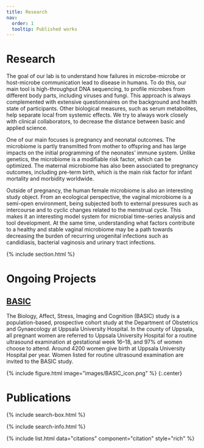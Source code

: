 ```yaml
---
title: Research
nav:
  order: 1
  tooltip: Published works
---
```


# <i class="fas fa-microscope"></i>Research
The goal of our lab is to understand how failures in microbe-microbe or host-microbe communication lead to disease in humans. To do this, our main tool is high-throughput DNA sequencing, to profile microbes from different body parts, including viruses and fungi. This approach is always complemented with extensive questionnaires on the background and health state of participants. Other biological measures, such as serum metabolites, help separate local from systemic effects. We try to always work closely with clinical collaborators, to decrease the distance between basic and applied science.

One of our main focuses is pregnancy and neonatal outcomes. The microbiome is partly transmitted from mother to offspring and has large impacts on the initial programming of the neonates’ immune system. Unlike genetics, the microbiome is a modifiable risk factor, which can be optimized. The maternal microbiome has also been associated to pregnancy outcomes, including pre-term birth, which is the main risk factor for infant mortality and morbidity worldwide.

Outside of pregnancy, the human female microbiome is also an interesting study object. From an ecological perspective, the vaginal microbiome is a semi-open environment, being subjected both to external pressures such as intercourse and to cyclic changes related to the menstrual cycle. This makes it an interesting model system for microbial time-series analysis and tool development. At the same time, understanding what factors contribute to a healthy and stable vaginal microbiome may be a path towards decreasing the burden of recurring urogenital infections such as candidiasis, bacterial vaginosis and urinary tract infections.

{% include section.html %}
# <i class="fas fa-microscope"></i>Ongoing Projects
## [BASIC](https://www.basicstudie.se/)
The Biology, Affect, Stress, Imaging and Cognition (BASIC) study is a population-based, prospective cohort study at the Department of Obstetrics and Gynaecology at Uppsala University Hospital. In the county of Uppsala, all pregnant women are referred to Uppsala University Hospital for a routine ultrasound examination at gestational week 16–18, and 97% of women choose to attend. Around 4200 women give birth at Uppsala University Hospital per year. Women listed for routine ultrasound examination are invited to the BASIC study.

{% include figure.html image="images/BASIC_icon.png" %}
{:.center}

# <i class="far fa-newspaper"></i>Publications

{% include search-box.html %}

{% include search-info.html %}

{% include list.html data="citations" component="citation" style="rich" %}